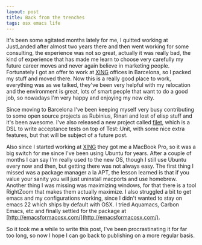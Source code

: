 ```yaml
---
layout: post
title: Back from the trenches
tags: osx emacs life
---
```


It's been some agitated months lately for me, I quitted working at JustLanded after almost two years there and then went working for some consulting, the experience was not so great, actually it was really bad, the kind of experience that has made me learn to choose very carefully my future career moves and never again believe in marketing people. Fortunately I got an offer to work at [XING](https://xing.com) offices in Barcelona, so I packed my stuff and moved there. Now this is a really good place to work, everything was as we talked, they've been very helpful with my relocation and the environment is great, lots of smart people that want to do a good job, so nowadays I'm very happy and enjoying my new city.<!-- -**-END-**- -->

Since moving to Barcelona I've been keeping myself very busy contributing to some open source projects as Rubinius, Rinari and lost of elisp stuff and it's been awesome. I've also released a new project called [filet](https://github.com/xing/filet), which is a DSL to write acceptance tests on top of Test::Unit, with some nice extra features, but that will be subject of a future post.

Also since I started working at [XING](https://xing.com) they got me a MacBook Pro, so it was a big switch for me since I've been using Ubuntu for years. After a couple of months I can say I'm really used to the new OS, though I still use Ubuntu every now and then, but getting there was not always easy. The first thing I missed was a package manager a la APT, the lesson learned is that if you value your sanity you will just uninstall macports and use homebrew. Another thing I was missing was maximizing windows, for that there is a tool RightZoom that makes them actually maximize. I also struggled a bit to get emacs and my configurations working, since I didn't wanted to stay on emacs 22 which ships by default with OSX. I tried Aquamacs, Carbon Emacs, etc and finally settled for the package at [http://emacsformacosx.com/](http://emacsformacosx.com/).

So it took me a while to write this post, I've been procrastinating it for far too long, so now I hope I can go back to publishing on a more regular basis.